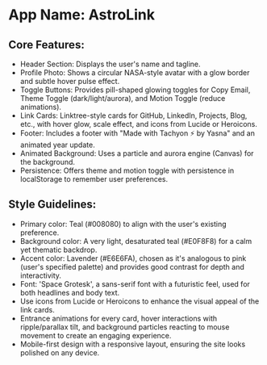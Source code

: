 # **App Name**: AstroLink

## Core Features:

- Header Section: Displays the user's name and tagline.
- Profile Photo: Shows a circular NASA-style avatar with a glow border and subtle hover pulse effect.
- Toggle Buttons: Provides pill-shaped glowing toggles for Copy Email, Theme Toggle (dark/light/aurora), and Motion Toggle (reduce animations).
- Link Cards: Linktree-style cards for GitHub, LinkedIn, Projects, Blog, etc., with hover glow, scale effect, and icons from Lucide or Heroicons.
- Footer: Includes a footer with "Made with Tachyon ⚡ by Yasna" and an animated year update.
- Animated Background: Uses a particle and aurora engine (Canvas) for the background.
- Persistence: Offers theme and motion toggle with persistence in localStorage to remember user preferences.

## Style Guidelines:

- Primary color: Teal (#008080) to align with the user's existing preference.
- Background color: A very light, desaturated teal (#E0F8F8) for a calm yet thematic backdrop.
- Accent color: Lavender (#E6E6FA), chosen as it's analogous to pink (user's specified palette) and provides good contrast for depth and interactivity.
- Font: 'Space Grotesk', a sans-serif font with a futuristic feel, used for both headlines and body text.
- Use icons from Lucide or Heroicons to enhance the visual appeal of the link cards.
- Entrance animations for every card, hover interactions with ripple/parallax tilt, and background particles reacting to mouse movement to create an engaging experience.
- Mobile-first design with a responsive layout, ensuring the site looks polished on any device.